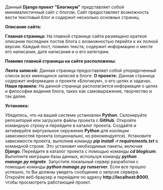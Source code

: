 Данный **Django проект "Блогикум"** представляет собой минималистичный сайт с блогом. Сайт предоставляет возможность вести текстовый блог и содержит несколько основных страниц.

**Описание сайта:**

**Главная страница:** На главной странице сайта размещено краткое описание последних постов блога с возможностью перейти к их полной версии. Каждый пост, помимо текста, содержит информацию о месте его написания, дате написания и о его категории.

**Помимо главной страницы на сайте расположены:**

**Лента записей:** Данная страница предоставляет собой упорядоченный список всех имеющихся записей в блоге. 
**О проекте:** Данная страница содержит информацию о проекте «Блогикум», о его целях и задачах. 
**Наши правила:** На данной странице располагается информация о целях и философии ведения блога, таких как самовыражение, творчество и так далее.

**Установка:**

Убедитесь, что на вашей системе установлен **Python**. 
Склонируйте репозиторий или загрузите файлы проекта с **GitHub**. 
Откройте командную строку и перейдите в каталог проекта. 
Создайте и активируйте виртуальное окружение **Python** для изоляции зависимостей проекта (опционально, но рекомендуется). 
Установите зависимости проекта, выполнив команду ***pip install -r requirements.txt*** в командной строке. 
Это установит необходимые пакеты, включая **Django**. 
Перейдите в каталог проекта с помощью команды ***cd blogicum***. 
Выполните миграции базы данных, используя команду ***python manage.py migrate***. 
Запустите локальный сервер разработки с помощью команды ***python manage.py runserver***. 
Если все прошло успешно, то Вы должны увидеть сообщение о запуске сервера. 
Откройте веб-браузер и перейдите по адресу **http://localhost:8000**, чтобы просмотреть работающий проект.